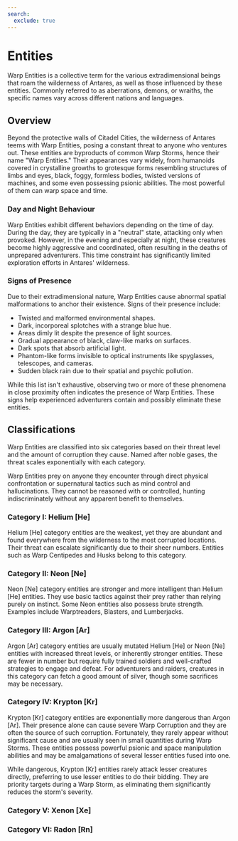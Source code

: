 ```yaml
---
search:
  exclude: true
---
```


# Entities

Warp Entities is a collective term for the various extradimensional beings that roam the wilderness of Antares, as well as those influenced by these entities. Commonly referred to as aberrations, demons, or wraiths, the specific names vary across different nations and languages.

## Overview

Beyond the protective walls of Citadel Cities, the wilderness of Antares teems with Warp Entities, posing a constant threat to anyone who ventures out. These entities are byproducts of common Warp Storms, hence their name "Warp Entities." Their appearances vary widely, from humanoids covered in crystalline growths to grotesque forms resembling structures of limbs and eyes, black, foggy, formless bodies, twisted versions of machines, and some even possessing psionic abilities. The most powerful of them can warp space and time.

### Day and Night Behaviour

Warp Entities exhibit different behaviors depending on the time of day. During the day, they are typically in a "neutral" state, attacking only when provoked. However, in the evening and especially at night, these creatures become highly aggressive and coordinated, often resulting in the deaths of unprepared adventurers. This time constraint has significantly limited exploration efforts in Antares' wilderness.

### Signs of Presence

Due to their extradimensional nature, Warp Entities cause abnormal spatial malformations to anchor their existence. Signs of their presence include:

- Twisted and malformed environmental shapes.
- Dark, incorporeal splotches with a strange blue hue.
- Areas dimly lit despite the presence of light sources.
- Gradual appearance of black, claw-like marks on surfaces.
- Dark spots that absorb artificial light.
- Phantom-like forms invisible to optical instruments like spyglasses, telescopes, and cameras.
- Sudden black rain due to their spatial and psychic pollution.

While this list isn't exhaustive, observing two or more of these phenomena in close proximity often indicates the presence of Warp Entities. These signs help experienced adventurers contain and possibly eliminate these entities.

## Classifications

Warp Entities are classified into six categories based on their threat level and the amount of corruption they cause. Named after noble gases, the threat scales exponentially with each category.

Warp Entities prey on anyone they encounter through direct physical confrontation or supernatural tactics such as mind control and hallucinations. They cannot be reasoned with or controlled, hunting indiscriminately without any apparent benefit to themselves.

### Category I: Helium [He]

Helium [He] category entities are the weakest, yet they are abundant and found everywhere from the wilderness to the most corrupted locations. Their threat can escalate significantly due to their sheer numbers. Entities such as Warp Centipedes and Husks belong to this category.

### Category II: Neon [Ne]

Neon [Ne] category entities are stronger and more intelligent than Helium [He] entities. They use basic tactics against their prey rather than relying purely on instinct. Some Neon entities also possess brute strength. Examples include Warptreaders, Blasters, and Lumberjacks.

### Category III: Argon [Ar]

Argon [Ar] category entities are usually mutated Helium [He] or Neon [Ne] entities with increased threat levels, or inherently stronger entities. These are fewer in number but require fully trained soldiers and well-crafted strategies to engage and defeat. For adventurers and raiders, creatures in this category can fetch a good amount of silver, though some sacrifices may be necessary. 

### Category IV: Krypton [Kr]

Krypton [Kr] category entities are exponentially more dangerous than Argon [Ar]. Their presence alone can cause severe Warp Corruption and they are often the source of such corruption. Fortunately, they rarely appear without significant cause and are usually seen in small quantities during Warp Storms. These entities possess powerful psionic and space manipulation abilities and may be amalgamations of several lesser entities fused into one.

While dangerous, Krypton [Kr] entities rarely attack lesser creatures directly, preferring to use lesser entities to do their bidding. They are priority targets during a Warp Storm, as eliminating them significantly reduces the storm's severity.

### Category V: Xenon [Xe]

### Category VI: Radon [Rn]
